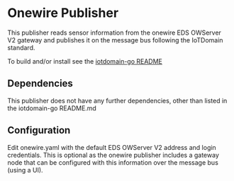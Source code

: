 # Onewire Publisher

This publisher reads sensor information from the onewire EDS OWServer V2 gateway and publishes it on the message bus 
following the IoTDomain standard.


To build and/or install see the [iotdomain-go README](https://github.com/iotdomain/iotdomain-go)

## Dependencies

This publisher does not have any further dependencies, other than listed in the iotdomain-go README.md


## Configuration

Edit onewire.yaml with the default EDS OWServer V2 address and login credentials. This is optional as the onewire publisher includes a gateway node that can be configured with this information over the message bus (using a UI).

